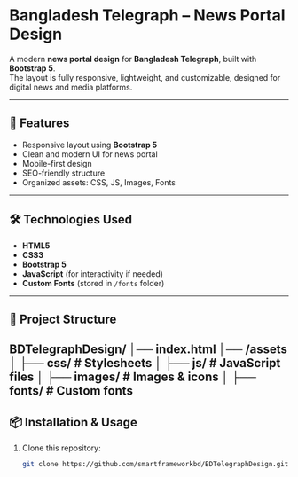 # Bangladesh Telegraph – News Portal Design

A modern **news portal design** for **Bangladesh Telegraph**, built with **Bootstrap 5**.  
The layout is fully responsive, lightweight, and customizable, designed for digital news and media platforms.

---

## 🚀 Features
- Responsive layout using **Bootstrap 5**
- Clean and modern UI for news portal
- Mobile-first design
- SEO-friendly structure
- Organized assets: CSS, JS, Images, Fonts

---

## 🛠️ Technologies Used
- **HTML5**
- **CSS3**
- **Bootstrap 5**
- **JavaScript** (for interactivity if needed)
- **Custom Fonts** (stored in `/fonts` folder)

---

## 📂 Project Structure
BDTelegraphDesign/
│── index.html
│── /assets
│ ├── css/ # Stylesheets
│ ├── js/ # JavaScript files
│ ├── images/ # Images & icons
│ ├── fonts/ # Custom fonts
---

## 📦 Installation & Usage
1. Clone this repository:
   ```bash
   git clone https://github.com/smartframeworkbd/BDTelegraphDesign.git
